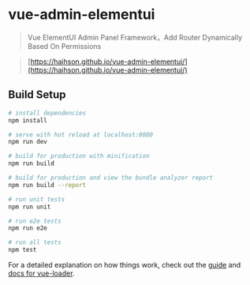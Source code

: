 # vue-admin-elementui

> Vue ElementUI Admin Panel Framework，Add Router Dynamically Based On Permissions

> [https://haihson.github.io/vue-admin-elementui/](https://haihson.github.io/vue-admin-elementui/)

## Build Setup

``` bash
# install dependencies
npm install

# serve with hot reload at localhost:8080
npm run dev

# build for production with minification
npm run build

# build for production and view the bundle analyzer report
npm run build --report

# run unit tests
npm run unit

# run e2e tests
npm run e2e

# run all tests
npm test
```

For a detailed explanation on how things work, check out the [guide](http://vuejs-templates.github.io/webpack/) and [docs for vue-loader](http://vuejs.github.io/vue-loader).
